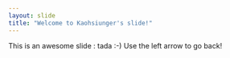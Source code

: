 ```yaml
---
layout: slide
title: "Welcome to Kaohsiunger's slide!"
---
```

This is an awesome slide : tada :-)
Use the left arrow to go back!

